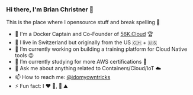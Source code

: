 ### Hi there, I'm Brian Christner 👋
This is the place where I opensource stuff and break spelling :rofl:

- 🐳 I'm a Docker Captain and Co-Founder of [56K.Cloud](https://56k.cloud) :trophy:
- 📍 I live in Switzerland but originally from the US :switzerland: + :us:
- 🔭 I’m currently working on building a training platform for Cloud Native tools :wink:
- 🌱 I’m currently studying for more AWS certifications :book:
- 💬 Ask me about anything related to Containers/Cloud/IoT :cloud:
- 📫 How to reach me: [@idomyowntricks](https://twitter.com/idomyowntricksa)
- ⚡ Fun fact: I :heart: :bicyclist:, :ski: :mountain:
